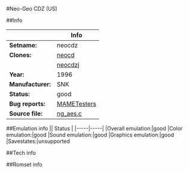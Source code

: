 #Neo-Geo CDZ (US)

##Info

||Info|
|-----|-----|
|**Setname:**|neocdz
|**Clones:**|[neocd](neocd.md)
||[neocdzj](neocdzj.md)
|**Year:**|1996
|**Manufacturer:**|SNK
|**Status:**|good
|**Bug reports:**|[MAMETesters](http://mametesters.org/view_all_set.php?type=1&temporary=y&search=ng_aes.c)
|**Source file:**|[ng_aes.c](https://github.com/mamedev/mame/blob/master/src/mess/drivers/ng_aes.c)

##Emulation info
|| Status |
|-----|-----|
|Overall emulation:|good
|Color emulation:|good
|Sound emulation:|good
|Graphics emulation:|good
|Savestates:|unsupported

##Tech info

##Romset info

<!--- START OF EDITED COMMENT DO NOT TOUCH TEXT ABOVE-->
